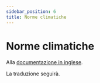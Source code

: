 ```yaml
---
sidebar_position: 6
title: Norme climatiche
---
```


# Norme climatiche

Alla [documentazione in inglese](https://opendatadocs.meteoswiss.ch/c-climate-data/c6-climate-normals).

La traduzione seguirà.
